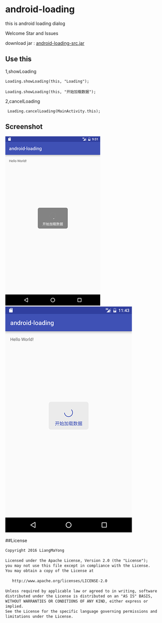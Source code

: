 ﻿# android-loading
this is android loading dialog

Welcome Star and Issues

download jar : [android-loading-src.jar](https://raw.githubusercontent.com/LiangMaYong/android-loading/master/jar/android-loading-src.jar)

## Use this
1,showLoading
```
Loading.showLoading(this, "Loading");

Loading.showLoading(this, "开始加载数据");
```
2,cancelLoading
```
 Loading.cancelLoading(MainActivity.this);
```

## Screenshot
![Screenshot](https://raw.githubusercontent.com/LiangMaYong/android-loading/master/screenshot.png)
![Screenshot](https://raw.githubusercontent.com/LiangMaYong/android-loading/master/screenshot_1.png)

##License
```
Copyright 2016 LiangMaYong

Licensed under the Apache License, Version 2.0 (the "License");
you may not use this file except in compliance with the License.
You may obtain a copy of the License at

   http://www.apache.org/licenses/LICENSE-2.0

Unless required by applicable law or agreed to in writing, software
distributed under the License is distributed on an "AS IS" BASIS,
WITHOUT WARRANTIES OR CONDITIONS OF ANY KIND, either express or implied.
See the License for the specific language governing permissions and
limitations under the License.
```
